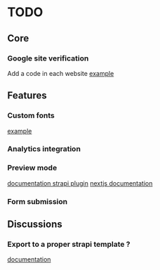 # TODO

## Core

### Google site verification

Add a code in each website [example](https://university.webflow.com/lesson/google-site-verification)


## Features

### Custom fonts

[example](https://university.webflow.com/lesson/custom-fonts)

### Analytics integration

### Preview mode

[documentation strapi plugin](https://market.strapi.io/plugins/strapi-plugin-preview-button)
[nextjs documentation](https://nextjs.org/docs/advanced-features/preview-mode)

### Form submission

## Discussions

### Export to a proper strapi template ?

[documentation](https://docs.strapi.io/developer-docs/latest/setup-deployment-guides/installation/templates.html)